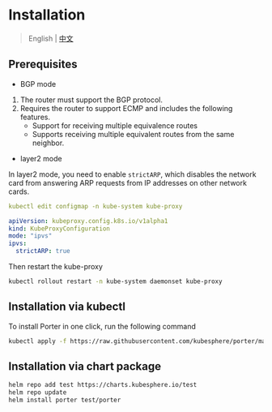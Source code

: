 # Installation

> English | [中文](zh/deploy.md)

## Prerequisites

* BGP mode

1. The router must support the BGP protocol.
2. Requires the router to support ECMP and includes the following features.
    - Support for receiving multiple equivalence routes
    - Supports receiving multiple equivalent routes from the same neighbor.
    
* layer2 mode

In layer2 mode, you need to enable `strictARP`, which disables the network card from answering ARP requests from IP addresses on other network cards.

```yaml
kubectl edit configmap -n kube-system kube-proxy

apiVersion: kubeproxy.config.k8s.io/v1alpha1
kind: KubeProxyConfiguration
mode: "ipvs"
ipvs:
  strictARP: true
```

Then restart the kube-proxy

```bash
kubectl rollout restart -n kube-system daemonset kube-proxy
```

## Installation via kubectl

To install Porter in one click, run the following command

```bash
kubectl apply -f https://raw.githubusercontent.com/kubesphere/porter/master/deploy/porter.yaml
```

## Installation via chart package

```bash 
helm repo add test https://charts.kubesphere.io/test
helm repo update
helm install porter test/porter
```